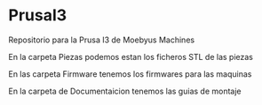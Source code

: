PrusaI3
=======

Repositorio para la Prusa I3 de Moebyus Machines

En la carpeta Piezas podemos estan los ficheros STL de las piezas

En las carpeta Firmware tenemos los firmwares para las maquinas

En la carpeta de Documentaicion tenemos las guias de montaje
